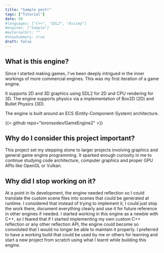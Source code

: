 ```yaml
---
title: "Sample post!"
tags: ["Tutorial"]
date: 50
#languages: ["C++", "SDL2", "Assimp"]
#engines: ["Sample"]
#externalUrl: ""
#showSummary: true
draft: false
---
```


## What is this engine?
Since I started making games, I've been deeply intrigued in the inner workings of more commercial engines. This was my first iteration of a game engine.

It supports 2D and 3D graphics using SDL2 for 2D and CPU rendering for 3D. The engine supports physics via a implementation of Box2D (2D) and Bullet Physics (3D).

The engine is built around an ECS (Entity-Component-System) architecture.

{{< github repo="loronsodev/GameEngine2" >}}

## Why do I consider this project important?
This project set my stepping stone to larger projects involving graphics and general game engine programming. It sparked enough curiosity in me to continue studying code architecture, computer graphics and proper GPU APIs like OpenGL or Vulkan.

## Why did I stop working on it?
At a point in its development, the engine needed reflection so I could translate the custom scene files into scenes that could be generated at runtime. I considered that instead of trying to implement it, I could just stop the work there, document everything clearly and use it for future reference in other engines if needed. I started working in this engine as a newbie with C++, so I feared that if I started implementing my own custom C++ reflection or any other reflection API, the engine could become so convoluted that I would no longer be able to maintain it properly. I preferred to have a working build that could be used by me or others for learning and start a new project from scratch using what I learnt while building this engine.